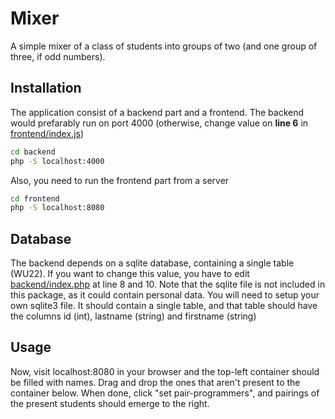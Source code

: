 # Mixer

A simple mixer of a class of students into groups of two (and one group of three, if odd numbers).

## Installation
The application consist of a backend part and a frontend. The backend would prefarably run on port 4000 (otherwise, change value on **line 6** in [frontend/index.js](frontend/index.js))

```bash
cd backend
php -S localhost:4000
```

Also, you need to run the frontend part from a server

```bash
cd frontend
php -S localhost:8080
```

## Database

The backend depends on a sqlite database, containing a single table (WU22). If you want to change this value, you have to edit [backend/index.php](backend/index.php) at line 8 and 10. Note that the sqlite file is not included in this package, as it could contain personal data. You will need to setup your own sqlite3 file. It should contain a single table, and that table should have the columns id (int), lastname (string) and firstname (string)

## Usage
Now, visit localhost:8080 in your browser and the top-left container should be filled with names. Drag and drop the ones that aren't present to the container below. When done, click "set pair-programmers", and pairings of the present students should emerge to the right.
